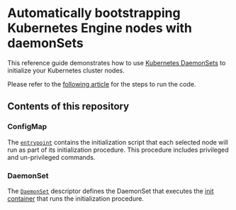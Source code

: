 # Automatically bootstrapping Kubernetes Engine nodes with daemonSets

This reference guide demonstrates how to use
[Kubernetes DaemonSets](https://kubernetes.io/docs/concepts/workloads/controllers/daemonset/)
to initialize your Kubernetes cluster nodes.

Please refer to the [following article](https://cloud.google.com/solutions/automatically-bootstrapping-gke-nodes-with-daemonsets) for the steps to run the code.

## Contents of this repository

### ConfigMap

The [`entrypoint`](cm-entrypoint.yaml) contains the initialization script that each selected node will run as part of its initialization procedure.
This procedure includes privileged and un-privileged commands.

### DaemonSet

The [`DaemonSet`](daemon-set.yaml) descriptor defines the DaemonSet that executes the [init container](https://kubernetes.io/docs/concepts/workloads/pods/init-containers/)
that runs the initialization procedure.
